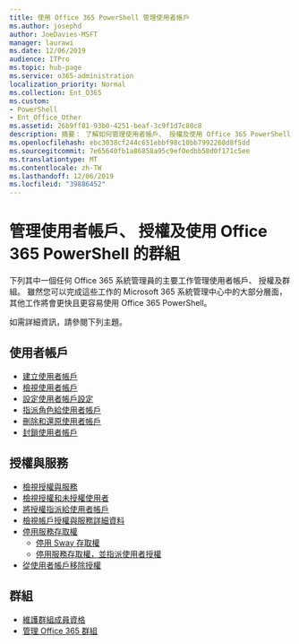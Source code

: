 ```yaml
---
title: 使用 Office 365 PowerShell 管理使用者帳戶
ms.author: josephd
author: JoeDavies-MSFT
manager: laurawi
ms.date: 12/06/2019
audience: ITPro
ms.topic: hub-page
ms.service: o365-administration
localization_priority: Normal
ms.collection: Ent_O365
ms.custom:
- PowerShell
- Ent_Office_Other
ms.assetid: 26b9ff81-93b0-4251-beaf-3c9f1d7c80c8
description: 摘要： 了解如何管理使用者帳戶、 授權及使用 Office 365 PowerShell 的群組。
ms.openlocfilehash: ebc3038cf244c651ebbf98c10bb7992268d8f5dd
ms.sourcegitcommit: 7e65640fb1a86858a95c9ef0edbb58d0f171c5ee
ms.translationtype: MT
ms.contentlocale: zh-TW
ms.lasthandoff: 12/06/2019
ms.locfileid: "39886452"
---
```

# <a name="manage-user-accounts-licenses-and-groups-with-office-365-powershell"></a>管理使用者帳戶、 授權及使用 Office 365 PowerShell 的群組

下列其中一個任何 Office 365 系統管理員的主要工作管理使用者帳戶、 授權及群組。 雖然您可以完成這些工作的 Microsoft 365 系統管理中心中的大部分層面，其他工作將會更快且更容易使用 Office 365 PowerShell。 

如需詳細資訊，請參閱下列主題。

## <a name="user-accounts"></a>使用者帳戶

- [建立使用者帳戶](create-user-accounts-with-office-365-powershell.md)
- [檢視使用者帳戶](view-user-accounts-with-office-365-powershell.md)
- [設定使用者帳戶設定](configure-user-account-properties-with-office-365-powershell.md)
- [指派角色給使用者帳戶](assign-roles-to-user-accounts-with-office-365-powershell.md)
- [刪除和還原使用者帳戶](delete-and-restore-user-accounts-with-office-365-powershell.md)
- [封鎖使用者帳戶](block-user-accounts-with-office-365-powershell.md)

## <a name="licenses-and-services"></a>授權與服務
- [檢視授權與服務](view-licenses-and-services-with-office-365-powershell.md)
- [檢視授權和未授權使用者](view-licensed-and-unlicensed-users-with-office-365-powershell.md)
- [將授權指派給使用者帳戶](assign-licenses-to-user-accounts-with-office-365-powershell.md)
- [檢視帳戶授權與服務詳細資料](view-account-license-and-service-details-with-office-365-powershell.md)
- [停用服務存取權](disable-access-to-services-with-office-365-powershell.md)
  - [停用 Sway 存取權](disable-access-to-sway-with-office-365-powershell.md)
  - [停用服務存取權，並指派使用者授權](disable-access-to-services-while-assigning-user-licenses.md)
- [從使用者帳戶移除授權](remove-licenses-from-user-accounts-with-office-365-powershell.md)

## <a name="groups"></a>群組
- [維護群組成員資格](maintain-group-membership-with-office-365-powershell.md)
- [管理 Office 365 群組](manage-office-365-groups-with-powershell.md)


